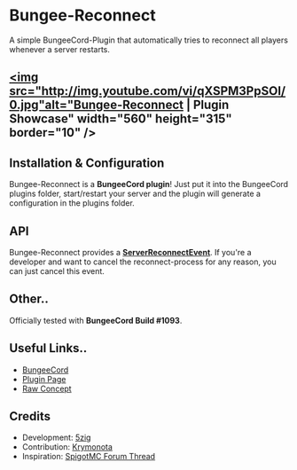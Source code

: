 # Bungee-Reconnect
A simple BungeeCord-Plugin that automatically tries to reconnect all players whenever a server restarts.

<a href="http://www.youtube.com/watch?feature=player_embedded&v=qXSPM3PpSOI" target="_blank"><img src="http://img.youtube.com/vi/qXSPM3PpSOI/0.jpg"alt="Bungee-Reconnect | Plugin Showcase" width="560" height="315" border="10" /></a>
------


Installation & Configuration
------
Bungee-Reconnect is a **BungeeCord plugin**! Just put it into the BungeeCord plugins folder, start/restart your server and the plugin will generate a configuration in the plugins folder.


API
------
Bungee-Reconnect provides a [**ServerReconnectEvent**](src/eu/the5zig/reconnect/api/ServerReconnectEvent.java).
If you're a developer and want to cancel the reconnect-process for any reason, you can just cancel this event.


Other..
------
Officially tested with **BungeeCord Build #1093**.


Useful Links..
------
- [BungeeCord](https://www.spigotmc.org/wiki/bungeecord/)
- [Plugin Page](...)
- [Raw Concept](https://www.spigotmc.org/threads/how-to-create-a-fake-keep-alive-server.111825/#post-1203686)


Credits
------
- Development: [5zig](https://github.com/5zig)
- Contribution: [Krymonota](https://github.com/Krymonota)
- Inspiration: [SpigotMC Forum Thread](https://www.spigotmc.org/threads/restart-plugin-built-into-spigot-pls-help-4-diamond.111789/)
